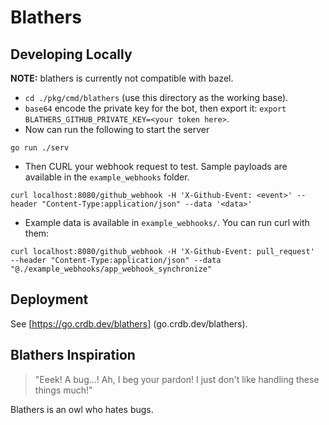 # Blathers

## Developing Locally

__NOTE:__ blathers is currently not compatible with bazel.

* `cd ./pkg/cmd/blathers` (use this directory as the working base).
* `base64` encode the private key for the bot, then export it: `export BLATHERS_GITHUB_PRIVATE_KEY=<your token here>`.
* Now can run the following to start the server
```
go run ./serv
```
* Then CURL your webhook request to test. Sample payloads are available in the `example_webhooks` folder.
```
curl localhost:8080/github_webhook -H 'X-Github-Event: <event>' --header "Content-Type:application/json" --data '<data>'
```
* Example data is available in `example_webhooks/`. You can run curl with them:
```
curl localhost:8080/github_webhook -H 'X-Github-Event: pull_request'  --header "Content-Type:application/json" --data "@./example_webhooks/app_webhook_synchronize"
```
## Deployment
See [https://go.crdb.dev/blathers] (go.crdb.dev/blathers).

## Blathers Inspiration
> "Eeek! A bug...! Ah, I beg your pardon! I just don't like handling these things much!"

Blathers is an owl who hates bugs.

